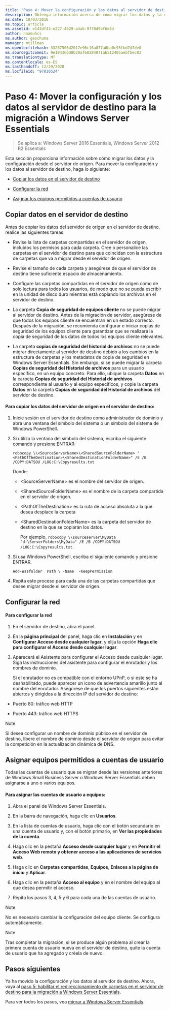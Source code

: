 ```yaml
---
title: 'Paso 4: Mover la configuración y los datos al servidor de destino para la migración a Windows Server Essentials'
description: Obtenga información acerca de cómo migrar los datos y la configuración del servidor de origen al servidor de destino.
ms.date: 10/03/2016
ms.topic: article
ms.assetid: e143df43-e227-4629-a4ab-9f70d9bf6e84
author: nnamuhcs
ms.author: geschuma
manager: mtillman
ms.openlocfilehash: 33267506d2017e96c16a877a0ba0c95fbd7d7de8
ms.sourcegitcommit: 9e19436bd8b20af60284071ab512405aebfbec83
ms.translationtype: MT
ms.contentlocale: es-ES
ms.lasthandoff: 12/29/2020
ms.locfileid: "97810524"
---
```

# <a name="step-4-move-settings-and-data-to-the-destination-server-for-windows-server-essentials-migration"></a>Paso 4: Mover la configuración y los datos al servidor de destino para la migración a Windows Server Essentials

>Se aplica a: Windows Server 2016 Essentials, Windows Server 2012 R2 Essentials

Esta sección proporciona información sobre cómo migrar los datos y la configuración desde el servidor de origen. Para mover la configuración y los datos al servidor de destino, haga lo siguiente:

-   [Copiar los datos en el servidor de destino](Step-4--Move-settings-and-data-to-the-Destination-Server-for-Windows-Server-Essentials-migration.md#BKMK_CopyData)

-   [Configurar la red](Step-4--Move-settings-and-data-to-the-Destination-Server-for-Windows-Server-Essentials-migration.md#BKMK_Network)

-   [Asignar los equipos permitidos a cuentas de usuario](Step-4--Move-settings-and-data-to-the-Destination-Server-for-Windows-Server-Essentials-migration.md#BKMK_MapPermittedComputers)

##  <a name="copy-data-to-the-destination-server"></a><a name="BKMK_CopyData"></a> Copiar datos en el servidor de destino
 Antes de copiar los datos del servidor de origen en el servidor de destino, realice las siguientes tareas:

-   Revise la lista de carpetas compartidas en el servidor de origen, incluidos los permisos para cada carpeta. Cree o personalice las carpetas en el servidor de destino para que coincidan con la estructura de carpetas que va a migrar desde el servidor de origen.

-   Revise el tamaño de cada carpeta y asegúrese de que el servidor de destino tiene suficiente espacio de almacenamiento.

-   Configure las carpetas compartidas en el servidor de origen como de solo lectura para todos los usuarios, de modo que no se pueda escribir en la unidad de disco duro mientras está copiando los archivos en el servidor de destino.

-   La carpeta **Copia de seguridad de equipos cliente** no se puede migrar al servidor de destino. Antes de la migración de servidor, asegúrese de que todos los equipos cliente se encuentran en un estado correcto. Después de la migración, se recomienda configurar e iniciar copias de seguridad de los equipos cliente para garantizar que se realizará la copia de seguridad de los datos de todos los equipos cliente relevantes.

-   La carpeta **copias de seguridad del historial de archivos** no se puede migrar directamente al servidor de destino debido a los cambios en la estructura de carpetas y los metadatos de copia de seguridad en Windows Server Essentials. Sin embargo, sí se puede migrar la carpeta **Copias de seguridad del Historial de archivos** para un usuario específico, en un equipo concreto. Para ello, ubique la carpeta **Datos** en la carpeta **Copias de seguridad del Historial de archivos** correspondiente al usuario y al equipo específicos, y copie la carpeta **Datos** en la carpeta **Copias de seguridad del Historial de archivos** del servidor de destino.

#### <a name="to-copy-data-from-the-source-server-to-the-destination-server"></a>Para copiar los datos del servidor de origen en el servidor de destino:

1. Inicie sesión en el servidor de destino como administrador de dominio y abra una ventana del símbolo del sistema o un símbolo del sistema de Windows PowerShell.

2. Si utiliza la ventana del símbolo del sistema, escriba el siguiente comando y presione ENTRAR:

   `robocopy \\<SourceServerName>\<SharedSourceFolderName> "<PathOfTheDestination>\<SharedDestinationFolderName>" /E /B /COPY:DATSOU /LOG:C:\Copyresults.txt`

    Donde:

   - \<SourceServerName\> es el nombre del servidor de origen.

   - \<SharedSourceFolderName\> es el nombre de la carpeta compartida en el servidor de origen.

   - \<PathOfTheDestination\> es la ruta de acceso absoluta a la que desea desplace la carpeta

   - \<SharedDestinationFolderName\> es la carpeta del servidor de destino en la que se copiarán los datos.

     Por ejemplo, `robocopy \\sourceserver\MyData "d:\ServerFolders\MyData" /E /B /COPY:DATSOU /LOG:C:\Copyresults.txt`.

3. Si usa Windows PowerShell, escriba el siguiente comando y presione ENTRAR.

    `Add-Wssfolder  Path \ -Name  -KeepPermission`

4. Repita este proceso para cada una de las carpetas compartidas que desee migrar desde el servidor de origen.

##  <a name="configure-the-network"></a><a name="BKMK_Network"></a> Configurar la red

#### <a name="to-configure-the-network"></a>Para configurar la red

1. En el servidor de destino, abra el panel.

2. En la **página principal** del panel, haga clic en **Instalación** y en **Configurar Acceso desde cualquier lugar**, y elija la opción **Haga clic para configurar el Acceso desde cualquier lugar**.

3. Aparecerá el Asistente para configurar el Acceso desde cualquier lugar. Siga las instrucciones del asistente para configurar el enrutador y los nombres de dominio.

   Si el enrutador no es compatible con el entorno UPnP, o si este se ha deshabilitado, puede aparecer un icono de advertencia amarillo junto al nombre del enrutador. Asegúrese de que los puertos siguientes están abiertos y dirigidos a la dirección IP del servidor de destino:

-   Puerto 80: tráfico web HTTP

-   Puerto 443: tráfico web HTTPS

> [!NOTE]
>  Si desea configurar un nombre de dominio público en el servidor de destino, libere el nombre de dominio desde el servidor de origen para evitar la competición en la actualización dinámica de DNS.

##  <a name="map-permitted-computers-to-user-accounts"></a><a name="BKMK_MapPermittedComputers"></a> Asignar equipos permitidos a cuentas de usuario
 Todas las cuentas de usuario que se migran desde las versiones anteriores de Windows Small Business Server o Windows Server Essentials deben asignarse a uno o varios equipos.

#### <a name="to-map-user-accounts-to-computers"></a>Para asignar las cuentas de usuario a equipos:

1.  Abra el panel de Windows Server Essentials.

2.  En la barra de navegación, haga clic en **Usuarios**.

3.  En la lista de cuentas de usuario, haga clic con el botón secundario en una cuenta de usuario y, con el botón primario, en **Ver las propiedades de la cuenta**.

4.  Haga clic en la pestaña **Acceso desde cualquier lugar** y en **Permitir el Acceso Web remoto y obtener acceso a las aplicaciones de servicios web**.

5.  Haga clic en **Carpetas compartidas**, **Equipos**, **Enlaces a la página de inicio** y **Aplicar**.

6.  Haga clic en la pestaña **Acceso al equipo** y en el nombre del equipo al que desea permitir el acceso.

7.  Repita los pasos 3, 4, 5 y 6 para cada una de las cuentas de usuario.

> [!NOTE]
>  No es necesario cambiar la configuración del equipo cliente. Se configura automáticamente.

> [!NOTE]
>  Tras completar la migración, si se produce algún problema al crear la primera cuenta de usuario nueva en el servidor de destino, quite la cuenta de usuario que ha agregado y créela de nuevo.

## <a name="next-steps"></a>Pasos siguientes
 Ya ha movido la configuración y los datos al servidor de destino. Ahora, vaya al [paso 5: habilitar el redireccionamiento de carpetas en el servidor de destino para la migración a Windows Server Essentials](Step-5--Enable-folder-redirection-on-the-Destination-Server-for-Windows-Server-Essentials-migration.md).


Para ver todos los pasos, vea [migrar a Windows Server Essentials](Migrate-from-Previous-Versions-to-Windows-Server-Essentials-or-Windows-Server-Essentials-Experience.md).

